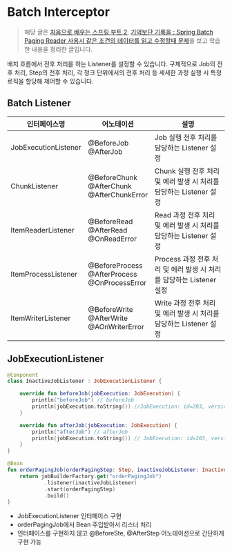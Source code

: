 # Batch Interceptor
> 해당 글은 [처음으로 배우는 스프링 부트 2](http://www.hanbit.co.kr/store/books/look.php?p_code=B4458049183), [기억보단 기록을 : Spring Batch Paging Reader 사용시 같은 조건의 데이터를 읽고 수정할때 문제](https://jojoldu.tistory.com/337)을 보고 학습한 내용을 정리한 글입니다.

배치 흐름에서 전후 처리를 하는 Listener를 설정할 수 있습니다. 구체적으로 Job의 전후 처리, Step의 전후 처리, 각 청크 단위에서의 전후 처리 등 세세한 과정 실행 시 특정 로직을 할당해 제어할 수 있습니다.

## Batch Listener

인터페이스명               | 어노테이션                                                    | 설명
---------------------|----------------------------------------------------------|------------------------------------------------
JobExecutionListener | @BeforeJob  <br/> @AfterJob                              | Job 실행 전후 처리를 담당하는 Listener 설정
ChunkListener        | @BeforeChunk  <br/> @AfterChunk <br/> @AfterChunkError   | Chunk 실행 전후 처리 및 에러 발생 시 처리를 담당하는 Listener 설정
ItemReaderListener   | @BeforeRead <br/> @AfterRead <br/> @OnReadError          | Read 과정 전후 처리 및 에러 발생 시 처리를 담당하는 Listener 설정
ItemProcessListener  | @BeforeProcess <br/> @AfterProcess <br/> @OnProcessError | Process 과정 전후 처리 및 에러 발생 시 처리를 담당하는 Listener 설정
ItemWriterListener   | @BeforeWrite <br/> @AfterWrite <br/> @AOnWriterError     | Write 과정 전후 처리 및 에러 발생 시 처리를 담당하는 Listener 설정


## JobExecutionListener

```kotlin
@Component
class InactiveJobListener : JobExecutionListener {

    override fun beforeJob(jobExecution: JobExecution) {
        println("beforeJob") // beforeJob
        println(jobExecution.toString()) //JobExecution: id=203, version=1, startTime=Mon Sep 02 01:55:06 KST 2019, endTime=null, lastUpdated=Mon Sep 02 01:55:06 KST 2019, status=STARTED, exitStatus=exitCode=UNKNOWN;exitDescription=, job=[JobInstance: id=195, version=0, Job=[orderPagingJob]], jobParameters=[{version=5, -job.name=orderPagingJob, targetAmount=1209.10}]
    }

    override fun afterJob(jobExecution: JobExecution) {
        println("afterJob") // afterJob
        println(jobExecution.toString()) // JobExecution: id=203, version=1, startTime=Mon Sep 02 01:55:06 KST 2019, endTime=Mon Sep 02 01:55:06 KST 2019, lastUpdated=Mon Sep 02 01:55:06 KST 2019, status=COMPLETED, exitStatus=exitCode=COMPLETED;exitDescription=, job=[JobInstance: id=195, version=0, Job=[orderPagingJob]], jobParameters=[{version=5, -job.name=orderPagingJob, targetAmount=1209.10}]
    }
}

@Bean
fun orderPagingJob(orderPagingStep: Step, inactiveJobListener: InactiveJobListener): Job {
    return jobBuilderFactory.get("orderPagingJob")
            .listener(inactiveJobListener)
            .start(orderPagingStep)
            .build()
}
```
* JobExecutionListener 인터페이스 구현
* orderPagingJob에서 Bean 주입받아서 리스너 처리
* 인터페이스를 구현하지 않고 @BeforeSte, @AfterStep 어노테이션으로 간단하게 구현 가능